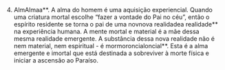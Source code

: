 ﻿4. AlmAlmaa**. A alma do homem é uma aquisição experiencial. Quando uma criatura mortal escolhe “fazer a vontade do Pai no céu”, então o espírito residente se torna o pai de uma novnova realidadea realidade** na experiência humana. A mente mortal e material é a mãe dessa mesma realidade emergente. A substância dessa nova realidade não é nem material, nem espiritual - é mormoroncialoncial**. Esta é a alma emergente e imortal que está destinada a sobreviver à morte física e iniciar a ascensão ao Paraíso.